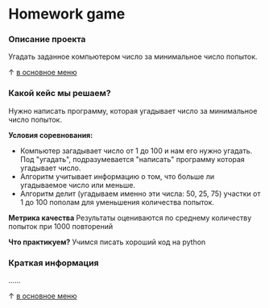 # Homework game

### Описание проекта
  Угадать заданное компьютером число за минимальное число попыток.

&#8593; [в основное меню](https://github.com/AlexanderMeshchaninov/Homework_game/tree/main)

### Какой кейс мы решаем?
  Нужно написать программу, которая угадывает число за минимальное число попыток.

**Условия соревнования:**
  - Компьютер загадывает число от 1 до 100 и нам его нужно угадать. Под "угадать", подразумевается "написать" программу которая угадывает число.
  - Алгоритм учитывает информацию о том, что больше ли угадываемое число или меньше.
  - Алгоритм делит (угадываем именно эти числа: 50, 25, 75) участки от 1 до 100 пополам для уменьшения количества попыток.

**Метрика качества**
  Результаты оцениваются по среднему количеству попыток при 1000 повторений

**Что практикуем?**
  Учимся писать хороший код на python

### Краткая информация
  ......

&#8593; [в основное меню](https://github.com/AlexanderMeshchaninov/Homework_game/tree/main)